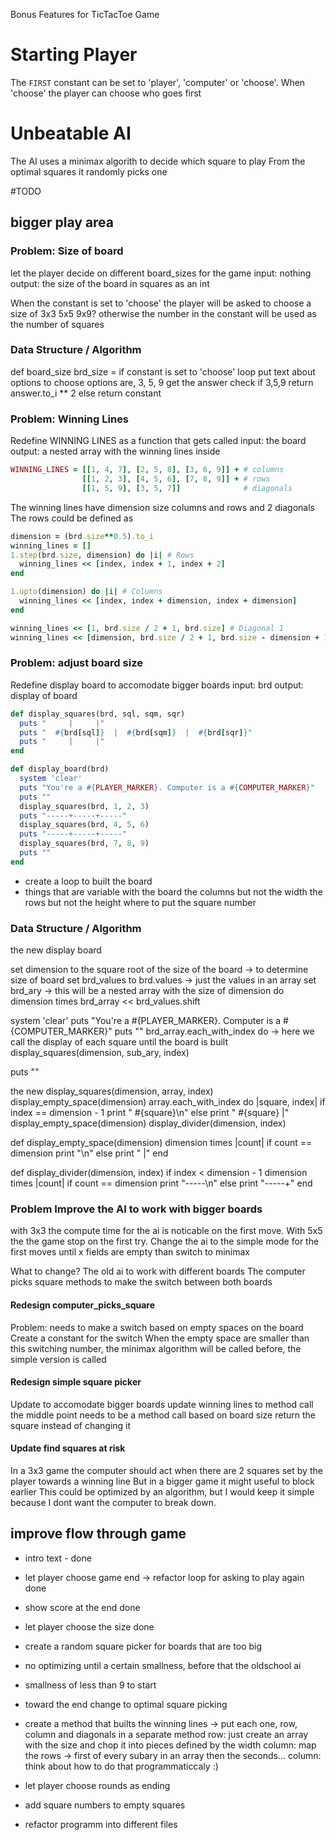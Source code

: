 Bonus Features for TicTacToe Game

# Starting Player
The `FIRST` constant can be set to 'player', 'computer' or 'choose'.
When 'choose' the player can choose who goes first

# Unbeatable AI
The AI uses a minimax algorith to decide which square to play
From the optimal squares it randomly picks one

#TODO
## bigger play area
### Problem: Size of board
let the player decide on different board_sizes for the game
input: nothing
output: the size of the board in squares as an int

When the constant is set to 'choose' 
    the player will be asked to choose a size of
        3x3
        5x5
        9x9?
otherwise the number in the constant will be used as the number of squares

### Data Structure / Algorithm
def board_size
brd_size = if constant is set to 'choose'
            loop
            put text about options to choose
                options are, 3, 5, 9 
            get the answer
            check if 3,5,9
            return answer.to_i ** 2
           else
            return constant


### Problem: Winning Lines
Redefine WINNING LINES as a function that gets called
input: the board
output: a nested array with the winning lines inside

```ruby
WINNING_LINES = [[1, 4, 7], [2, 5, 8], [3, 6, 9]] + # columns
                [[1, 2, 3], [4, 5, 6], [7, 8, 9]] + # rows
                [[1, 5, 9], [3, 5, 7]]              # diagonals
```

The winning lines have dimension size columns and rows and 2 diagonals
The rows could be defined as
```ruby
dimension = (brd.size**0.5).to_i
winning_lines = []
1.step(brd.size, dimension) do |i| # Rows
  winning_lines << [index, index + 1, index + 2]
end

1.upto(dimension) do |i| # Columns
  winning_lines << [index, index + dimension, index + dimension]
end

winning_lines << [1, brd.size / 2 + 1, brd.size] # Diagonal 1
winning_lines << [dimension, brd.size / 2 + 1, brd.size - dimension + 1] # Diagonal 2

```

### Problem: adjust board size
Redefine display board to accomodate bigger boards
input: brd
output: display of board

```ruby
def display_squares(brd, sql, sqm, sqr)
  puts "     |     |"
  puts "  #{brd[sql]}  |  #{brd[sqm]}  |  #{brd[sqr]}"
  puts "     |     |"
end

def display_board(brd)
  system 'clear'
  puts "You're a #{PLAYER_MARKER}. Computer is a #{COMPUTER_MARKER}"
  puts ""
  display_squares(brd, 1, 2, 3)
  puts "-----+-----+-----"
  display_squares(brd, 4, 5, 6)
  puts "-----+-----+-----"
  display_squares(brd, 7, 8, 9)
  puts ""
end
```

- create a loop to built the board
- things that are variable with the board
    the columns  but not the width
    the rows but not the height
    where to put the square number

### Data Structure / Algorithm
the new display board

set dimension to the square root of the size of the board -> to determine size of board
set brd_values to brd.values -> just the values in an array
set brd_ary -> this will be a nested array with the size of dimension
do dimension times
    brd_array << brd_values.shift

  system 'clear'
  puts "You're a #{PLAYER_MARKER}. Computer is a #{COMPUTER_MARKER}"
  puts ""
brd_array.each_with_index do -> here we call the display of each square until the board is built
    display_squares(dimension, sub_ary, index)

  puts ""

the new display_squares(dimension, array, index)
    display_empty_space(dimension)
    array.each_with_index do |square, index|
         if index == dimension - 1
            print "  #{square}\n" 
        else 
            print "  #{square}  |"
    display_empty_space(dimension)
    display_divider(dimension, index)


def display_empty_space(dimension)
    dimension times |count|
        if count == dimension
            print "\n" 
        else 
            print "     |"
    end

def display_divider(dimension, index)
        if index < dimension - 1 
        dimension times |count|
            if count == dimension
                print "-----\n" 
            else 
                print "-----+"
        end


### Problem Improve the AI to work with bigger boards
with 3x3 the compute time for the ai is noticable on the first move. With 5x5 the the game stop on the first try. 
Change the ai to the simple mode for the first moves until x fields are empty than switch to minimax

What to change?
  The old ai to work with different boards
  The computer picks square methods to make the switch between both boards

#### Redesign computer_picks_square
  Problem: 
  needs to make a switch based on empty spaces on the board
  Create a constant for the switch
  When the empty space are smaller than this switching number, the minimax algorithm will be called
  before, the simple version is called

#### Redesign simple square picker
  Update to accomodate bigger boards
    update winning lines to method call
    the middle point needs to be a method call based on board size
    return the square instead of changing it

#### Update find squares at risk
  In a 3x3 game the computer should act when there are 2 squares set by the player towards a winning line
  But in a bigger game it might useful to block earlier
  This could be optimized by an algorithm, but I would keep it simple because I dont want the computer to break down. 





## improve flow through game
- intro text - done
- let player choose game end -> refactor loop for asking to play again done
- show score at the end done
- let player choose the size done
- create a random square picker for boards that are too big
-   no optimizing until a certain smallness, before that the oldschool ai
-   smallness of less than 9 to start
- toward the end change to optimal square picking

- create a method that builts the winning lines -> put each one, row, column and diagonals in a separate method
  row: just create an array with the size and chop it into pieces defined by the width
  column: map the rows -> first of every subary in an array then the seconds...
  column: think about how to do that programmaticcaly :) 
- let player choose rounds as ending
- add square numbers to empty squares
- refactor programm into different files